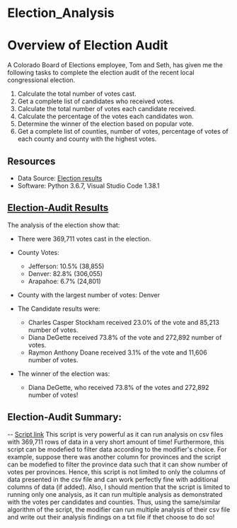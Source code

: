 # Election_Analysis

# Overview of Election Audit
A Colorado Board of Elections employee, Tom and Seth, has given me the following tasks to complete the election audit of the recent local congressional election.

1. Calculate the total number of votes cast.
2. Get a complete list of candidates who received votes.
3. Calculate the total number of votes each candidate received.
4. Calculate the percentage of the votes each candidates won.
5. Determine the winner of the election based on popular vote.
6. Get a complete list of counties, number of votes, percentage of votes of each county and county with the highest votes.

## Resources
- Data Source: [Election results](/Resources/election_results.csv)
- Software: Python 3.6.7, Visual Studio Code 1.38.1

## [Election-Audit Results](/analysis/election_results.txt)
The analysis of the election show that:
- There were 369,711 votes cast in the election.

- County Votes:
    - Jefferson: 10.5% (38,855)
    - Denver: 82.8% (306,055)
    - Arapahoe: 6.7% (24,801)

- County with the largest number of votes: Denver

- The Candidate results were:
    - Charles Casper Stockham received 23.0% of the vote and 85,213 number of votes.
    - Diana DeGette received 73.8% of the vote and 272,892 number of votes.
    - Raymon Anthony Doane received 3.1% of the vote and 11,606 number of votes. 

- The winner of the election was:
    - Diana DeGette, who received 73.8% of the votes and 272,892 number of votes!
 
## Election-Audit Summary: 
-- [Script link](/PyPoll_Challenge.py)
This script is very powerful as it can run analysis on csv files with 369,711 rows of data in a very short amount of time! Furthermore, this script can be modefied to filter data according to the modifier's choice. For example, suppose there was another column for provinces and the script can be modefied to filter the province data such that it can show number of votes per provinces. Hence, this script is not limited to only the columns of data presented in the csv file and can work perfectly fine with additional columns of data (if added). Also, I should mention that the script is limited to running only one analysis, as it can run multiple analysis as demonstrated with the votes per candidates and counties. Thus, using the same/similar algorithm of the script, the modifier can run multiple analysis of their csv file and write out their analysis findings on a txt file if thet choose to do so!
